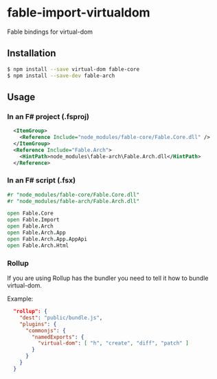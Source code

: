 # fable-import-virtualdom

Fable bindings for virtual-dom

## Installation

```sh
$ npm install --save virtual-dom fable-core
$ npm install --save-dev fable-arch
```

## Usage

### In an F# project (.fsproj)

```xml
  <ItemGroup>
    <Reference Include="node_modules/fable-core/Fable.Core.dll" />
  </ItemGroup>
  <Reference Include="Fable.Arch">
    <HintPath>node_modules\fable-arch\Fable.Arch.dll</HintPath>
  </Reference>
```

### In an F# script (.fsx)

```fsharp
#r "node_modules/fable-core/Fable.Core.dll"
#r "node_modules/fable-arch/Fable.Arch.dll"

open Fable.Core
open Fable.Import
open Fable.Arch
open Fable.Arch.App
open Fable.Arch.App.AppApi
open Fable.Arch.Html
```

### Rollup

If you are using Rollup has the bundler you need to tell it how to bundle virtual-dom.

Example:

```json
  "rollup": {
    "dest": "public/bundle.js",
    "plugins": {
      "commonjs": {
        "namedExports": {
          "virtual-dom": [ "h", "create", "diff", "patch" ]
        }
      }
    }
  }
```
